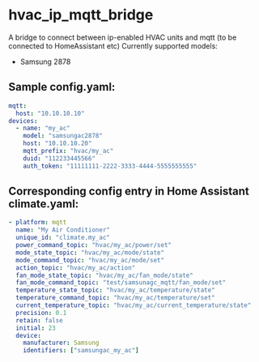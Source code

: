 # hvac_ip_mqtt_bridge
A bridge to connect between ip-enabled HVAC units and mqtt (to be connected to HomeAssistant etc)
Currently supported models:

- Samsung 2878

## Sample config.yaml:
```yaml
mqtt:
  host: "10.10.10.10"
devices:
  - name: "my_ac"
    model: "samsungac2878"
    host: "10.10.10.20"
    mqtt_prefix: "hvac/my_ac"
    duid: "112233445566"
    auth_token: "11111111-2222-3333-4444-5555555555"
```
 
## Corresponding config entry in Home Assistant climate.yaml:
```yaml
- platform: mqtt
  name: "My Air Conditioner"
  unique_id: "climate.my_ac"
  power_command_topic: "hvac/my_ac/power/set"
  mode_state_topic: "hvac/my_ac/mode/state"
  mode_command_topic: "hvac/my_ac/mode/set"
  action_topic: "hvac/my_ac/action"
  fan_mode_state_topic: "hvac/my_ac/fan_mode/state"
  fan_mode_command_topic: "test/samsunagc_mqtt/fan_mode/set"
  temperature_state_topic: "hvac/my_ac/temperature/state"
  temperature_command_topic: "hvac/my_ac/temperature/set"
  current_temperature_topic: "hvac/my_ac/current_temperature/state"
  precision: 0.1
  retain: false
  initial: 23
  device:
    manufacturer: Samsung
    identifiers: ["samsungac_my_ac"]

```
